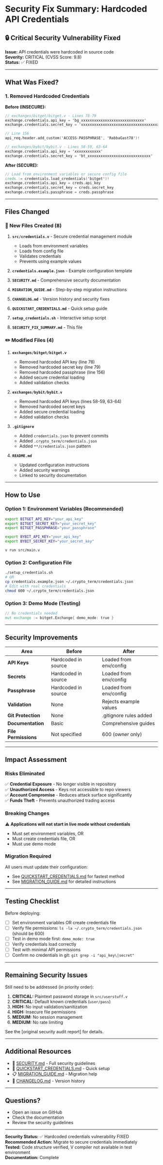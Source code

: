 # Security Fix Summary: Hardcoded API Credentials

## 🔒 Critical Security Vulnerability Fixed

**Issue:** API credentials were hardcoded in source code  
**Severity:** CRITICAL (CVSS Score: 9.8)  
**Status:** ✅ FIXED

---

## What Was Fixed?

### 1. Removed Hardcoded Credentials

**Before (INSECURE):**
```v
// exchanges/bitget/bitget.v - Lines 78-79
exchange.credentials.api_key = 'bg_xxxxxxxxxxxxxxxxxxxxxxxxxxxxx'
exchange.credentials.secret_key = 'xxxxxxxxxxxxxxxxxxxxxxxxxxxxxxxxxxxxxxxxxxxxxxxxxxxxxxxx'

// Line 156
api_req.header.add_custom('ACCESS-PASSPHRASE', 'RabbaGast78')!

// exchanges/bybit/bybit.v - Lines 58-59, 63-64
exchange.credentials.api_key = 'xxxxxxxxxxxx'
exchange.credentials.secret_key = 'bt_xxxxxxxxxxxxxxxxxxxxxxxxxxxxx'
```

**After (SECURE):**
```v
// Load from environment variables or secure config file
creds := credentials.load_credentials('bitget')!
exchange.credentials.api_key = creds.api_key
exchange.credentials.secret_key = creds.secret_key
exchange.credentials.passphrase = creds.passphrase
```

---

## Files Changed

### 📝 New Files Created (8)

1. **`src/credentials.v`** - Secure credential management module
   - Loads from environment variables
   - Loads from config file
   - Validates credentials
   - Prevents using example values

2. **`credentials.example.json`** - Example configuration template
3. **`SECURITY.md`** - Comprehensive security documentation
4. **`MIGRATION_GUIDE.md`** - Step-by-step migration instructions
5. **`CHANGELOG.md`** - Version history and security fixes
6. **`QUICKSTART_CREDENTIALS.md`** - Quick setup guide
7. **`setup_credentials.sh`** - Interactive setup script
8. **`SECURITY_FIX_SUMMARY.md`** - This file

### ✏️ Modified Files (4)

1. **`exchanges/bitget/bitget.v`**
   - Removed hardcoded API key (line 78)
   - Removed hardcoded secret key (line 79)
   - Removed hardcoded passphrase (line 156)
   - Added secure credential loading
   - Added validation checks

2. **`exchanges/bybit/bybit.v`**
   - Removed hardcoded API keys (lines 58-59, 63-64)
   - Removed hardcoded secret keys
   - Added secure credential loading
   - Added validation checks

3. **`.gitignore`**
   - Added `credentials.json` to prevent commits
   - Added `.crypto_term/credentials.json`
   - Added `**/credentials.json` pattern

4. **`README.md`**
   - Updated configuration instructions
   - Added security warnings
   - Linked to security documentation

---

## How to Use

### Option 1: Environment Variables (Recommended)

```bash
export BITGET_API_KEY="your_api_key"
export BITGET_SECRET_KEY="your_secret_key"
export BITGET_PASSPHRASE="your_passphrase"

export BYBIT_API_KEY="your_api_key"
export BYBIT_SECRET_KEY="your_secret_key"

v run src/main.v
```

### Option 2: Configuration File

```bash
./setup_credentials.sh
# OR
cp credentials.example.json ~/.crypto_term/credentials.json
# Edit with real credentials
chmod 600 ~/.crypto_term/credentials.json
```

### Option 3: Demo Mode (Testing)

```v
// No credentials needed
mut exchange := bitget.Exchange{ demo_mode: true }
```

---

## Security Improvements

| Area | Before | After |
|------|--------|-------|
| **API Keys** | Hardcoded in source | Loaded from env/config |
| **Secrets** | Hardcoded in source | Loaded from env/config |
| **Passphrase** | Hardcoded in source | Loaded from env/config |
| **Validation** | None | Rejects example values |
| **Git Protection** | None | .gitignore rules added |
| **Documentation** | Basic | Comprehensive guides |
| **File Permissions** | Not specified | 600 (owner only) |

---

## Impact Assessment

### Risks Eliminated

✅ **Credential Exposure** - No longer visible in repository  
✅ **Unauthorized Access** - Keys not accessible to repo viewers  
✅ **Account Compromise** - Reduces attack surface significantly  
✅ **Funds Theft** - Prevents unauthorized trading access  

### Breaking Changes

⚠️ **Applications will not start in live mode without credentials**
- Must set environment variables, OR
- Must create credentials file, OR
- Must use demo mode

### Migration Required

All users must update their configuration:
- See [QUICKSTART_CREDENTIALS.md](QUICKSTART_CREDENTIALS.md) for fastest method
- See [MIGRATION_GUIDE.md](MIGRATION_GUIDE.md) for detailed instructions

---

## Testing Checklist

Before deploying:

- [ ] Set environment variables OR create credentials file
- [ ] Verify file permissions: `ls -la ~/.crypto_term/credentials.json` (should be 600)
- [ ] Test in demo mode first: `demo_mode: true`
- [ ] Verify credentials load correctly
- [ ] Test with minimal API permissions
- [ ] Confirm no credentials in git: `git grep -i "api_key\|secret"`

---

## Remaining Security Issues

Still need to be addressed (in priority order):

1. **CRITICAL:** Plaintext password storage in `src/userstuff.v`
2. **CRITICAL:** Default known credentials (`user/pass`)
3. **HIGH:** No input validation/sanitization
4. **HIGH:** Insecure file permissions
5. **MEDIUM:** No session management
6. **MEDIUM:** No rate limiting

See the [original security audit report] for details.

---

## Additional Resources

- 📖 [SECURITY.md](SECURITY.md) - Full security guidelines
- 🚀 [QUICKSTART_CREDENTIALS.md](QUICKSTART_CREDENTIALS.md) - Quick setup
- 📋 [MIGRATION_GUIDE.md](MIGRATION_GUIDE.md) - Migration help
- 📰 [CHANGELOG.md](CHANGELOG.md) - Version history

---

## Questions?

- Open an issue on GitHub
- Check the documentation
- Review the security guidelines

---

**Security Status:** ✅ Hardcoded credentials vulnerability FIXED  
**Recommended Action:** Migrate to secure credentials immediately  
**Tested:** Code structure verified, V compiler not available in test environment  
**Documentation:** Complete

